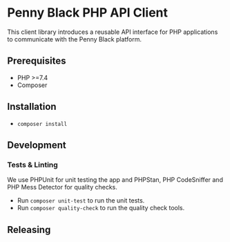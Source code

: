# Penny Black PHP API Client

This client library introduces a reusable API interface for PHP applications to communicate with the
Penny Black platform. 

## Prerequisites

* PHP >=7.4
* Composer

## Installation

* `composer install`

## Development

### Tests & Linting

We use PHPUnit for unit testing the app and PHPStan, PHP CodeSniffer and PHP Mess Detector for quality checks.

* Run `composer unit-test` to run the unit tests.
* Run `composer quality-check` to run the quality check tools.

## Releasing

